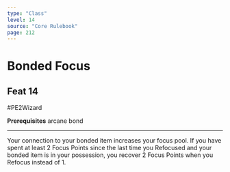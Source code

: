 ```yaml
---
type: "Class"
level: 14
source: "Core Rulebook"
page: 212
---
```

# Bonded Focus
## Feat 14
#PE2Wizard

**Prerequisites** arcane bond

---
Your connection to your bonded item increases your focus pool. If you have spent at least 2 Focus Points since the last time you Refocused and your bonded item is in your possession, you recover 2 Focus Points when you Refocus instead of 1.